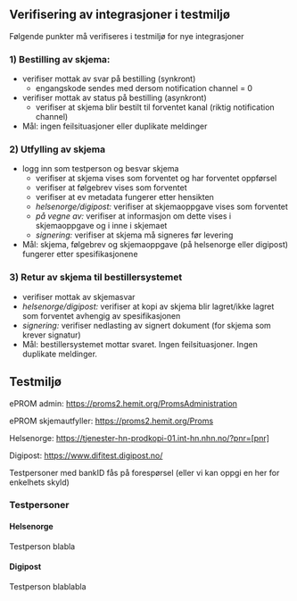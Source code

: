 
## Verifisering av integrasjoner i testmiljø

Følgende punkter må verifiseres i testmiljø for nye integrasjoner

### 1) Bestilling av skjema:
- verifiser mottak av svar på bestilling (synkront)
  - engangskode sendes med dersom notification channel = 0
- verifiser mottak av status på bestilling (asynkront)
  - verifiser at skjema blir bestilt til forventet kanal (riktig notification channel) 
- Mål: ingen feilsituasjoner eller duplikate meldinger

### 2) Utfylling av skjema
- logg inn som testperson og besvar skjema 
  - verifiser at skjema vises som forventet og har forventet oppførsel   
  - verifiser at følgebrev vises som forventet
  - verifiser at ev metadata fungerer etter hensikten
  - _helsenorge/digipost:_ verifiser at skjemaoppgave vises som forventet
  - _på vegne av:_ verifiser at informasjon om dette vises i skjemaoppgave og i inne i skjemaet
  - _signering:_ verifiser at skjema må signeres før levering
- Mål: skjema, følgebrev og skjemaoppgave (på helsenorge eller digipost) fungerer etter spesifikasjonene

### 3) Retur av skjema til bestillersystemet
- verifiser mottak av skjemasvar
- _helsenorge/digipost:_ verifiser at kopi av skjema blir lagret/ikke lagret som forventet avhengig av spesifikasjonen
- _signering:_ verifiser nedlasting av signert dokument (for skjema som krever signatur)
- Mål: bestillersystemet mottar svaret. Ingen feilsituasjoner. Ingen duplikate meldinger.

## Testmiljø

ePROM admin: https://proms2.hemit.org/PromsAdministration

ePROM skjemautfyller: https://proms2.hemit.org/Proms

Helsenorge: https://tjenester-hn-prodkopi-01.int-hn.nhn.no/?pnr=[pnr]

Digipost: https://www.difitest.digipost.no/

Testpersoner med bankID fås på forespørsel (eller vi kan oppgi en her for enkelhets skyld)

### Testpersoner
#### Helsenorge
Testperson blabla
#### Digipost
Testperson blablabla

